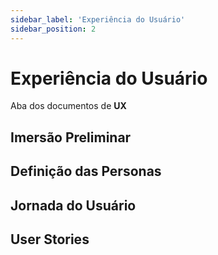 ```yaml
---
sidebar_label: 'Experiência do Usuário'
sidebar_position: 2
---
```


# Experiência do Usuário

Aba dos documentos de **UX**
<!-- Escreva embaixo de cada título com '##' -->

## Imersão Preliminar
## Definição das Personas
## Jornada do Usuário
## User Stories

